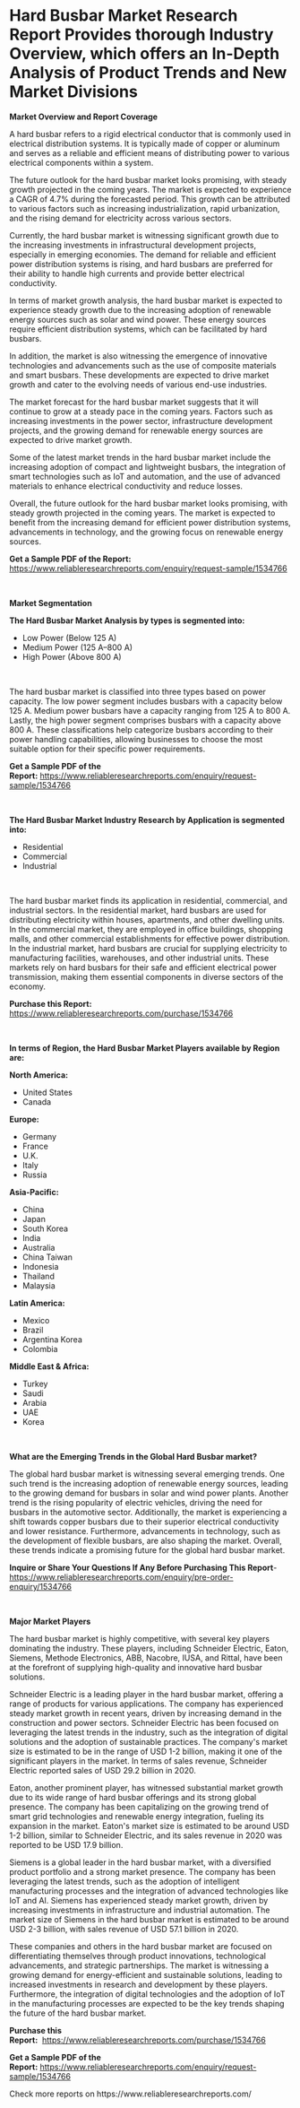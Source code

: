 <p><h1>Hard Busbar Market Research Report Provides thorough Industry Overview, which offers an In-Depth Analysis of Product Trends and New Market Divisions</h1></p><p><strong>Market Overview and Report Coverage</strong></p>
<p><p>A hard busbar refers to a rigid electrical conductor that is commonly used in electrical distribution systems. It is typically made of copper or aluminum and serves as a reliable and efficient means of distributing power to various electrical components within a system.</p><p>The future outlook for the hard busbar market looks promising, with steady growth projected in the coming years. The market is expected to experience a CAGR of 4.7% during the forecasted period. This growth can be attributed to various factors such as increasing industrialization, rapid urbanization, and the rising demand for electricity across various sectors.</p><p>Currently, the hard busbar market is witnessing significant growth due to the increasing investments in infrastructural development projects, especially in emerging economies. The demand for reliable and efficient power distribution systems is rising, and hard busbars are preferred for their ability to handle high currents and provide better electrical conductivity.</p><p>In terms of market growth analysis, the hard busbar market is expected to experience steady growth due to the increasing adoption of renewable energy sources such as solar and wind power. These energy sources require efficient distribution systems, which can be facilitated by hard busbars.</p><p>In addition, the market is also witnessing the emergence of innovative technologies and advancements such as the use of composite materials and smart busbars. These developments are expected to drive market growth and cater to the evolving needs of various end-use industries.</p><p>The market forecast for the hard busbar market suggests that it will continue to grow at a steady pace in the coming years. Factors such as increasing investments in the power sector, infrastructure development projects, and the growing demand for renewable energy sources are expected to drive market growth.</p><p>Some of the latest market trends in the hard busbar market include the increasing adoption of compact and lightweight busbars, the integration of smart technologies such as IoT and automation, and the use of advanced materials to enhance electrical conductivity and reduce losses.</p><p>Overall, the future outlook for the hard busbar market looks promising, with steady growth projected in the coming years. The market is expected to benefit from the increasing demand for efficient power distribution systems, advancements in technology, and the growing focus on renewable energy sources.</p></p>
<p><strong>Get a Sample PDF of the Report:</strong> <a href="https://www.reliableresearchreports.com/enquiry/request-sample/1534766">https://www.reliableresearchreports.com/enquiry/request-sample/1534766</a></p>
<p>&nbsp;</p>
<p><strong>Market Segmentation</strong></p>
<p><strong>The Hard Busbar Market Analysis by types is segmented into:</strong></p>
<p><ul><li>Low Power (Below 125 A)</li><li>Medium Power (125 A–800 A)</li><li>High Power (Above 800 A)</li></ul></p>
<p>&nbsp;</p>
<p><p>The hard busbar market is classified into three types based on power capacity. The low power segment includes busbars with a capacity below 125 A. Medium power busbars have a capacity ranging from 125 A to 800 A. Lastly, the high power segment comprises busbars with a capacity above 800 A. These classifications help categorize busbars according to their power handling capabilities, allowing businesses to choose the most suitable option for their specific power requirements.</p></p>
<p><strong>Get a Sample PDF of the Report:</strong>&nbsp;<a href="https://www.reliableresearchreports.com/enquiry/request-sample/1534766">https://www.reliableresearchreports.com/enquiry/request-sample/1534766</a></p>
<p>&nbsp;</p>
<p><strong>The Hard Busbar Market Industry Research by Application is segmented into:</strong></p>
<p><ul><li>Residential</li><li>Commercial</li><li>Industrial</li></ul></p>
<p>&nbsp;</p>
<p><p>The hard busbar market finds its application in residential, commercial, and industrial sectors. In the residential market, hard busbars are used for distributing electricity within houses, apartments, and other dwelling units. In the commercial market, they are employed in office buildings, shopping malls, and other commercial establishments for effective power distribution. In the industrial market, hard busbars are crucial for supplying electricity to manufacturing facilities, warehouses, and other industrial units. These markets rely on hard busbars for their safe and efficient electrical power transmission, making them essential components in diverse sectors of the economy.</p></p>
<p><strong>Purchase this Report:</strong>&nbsp; <a href="https://www.reliableresearchreports.com/purchase/1534766">https://www.reliableresearchreports.com/purchase/1534766</a></p>
<p>&nbsp;</p>
<p><strong>In terms of Region, the Hard Busbar Market Players available by Region are:</strong></p>
<p>
    <p> <strong> North America: </strong>
        <ul>
            <li>United States</li>
            <li>Canada</li>
        </ul>
        </p> 
    <p> <strong> Europe: </strong>
        <ul>
            <li>Germany</li>
            <li>France</li>
            <li>U.K.</li>
            <li>Italy</li>
            <li>Russia</li>
        </ul>
        </p> 
    <p> <strong> Asia-Pacific: </strong>
        <ul>
            <li>China</li>
            <li>Japan</li>
            <li>South Korea</li>
            <li>India</li>
            <li>Australia</li>
            <li>China Taiwan</li>
            <li>Indonesia</li>
            <li>Thailand</li>
            <li>Malaysia</li>
        </ul>
        </p> 
    <p> <strong> Latin America: </strong>
        <ul>
            <li>Mexico</li>
            <li>Brazil</li>
            <li>Argentina Korea</li>
            <li>Colombia</li>
        </ul>
        </p> 
    <p> <strong> Middle East & Africa: </strong>
        <ul>
            <li>Turkey</li>
            <li>Saudi</li>
            <li>Arabia</li>
            <li>UAE</li>
            <li>Korea</li>
        </ul>
    </p>
    </p>
<p>&nbsp;</p>
<p><strong>What are the Emerging Trends in the Global Hard Busbar market?</strong></p>
<p><p>The global hard busbar market is witnessing several emerging trends. One such trend is the increasing adoption of renewable energy sources, leading to the growing demand for busbars in solar and wind power plants. Another trend is the rising popularity of electric vehicles, driving the need for busbars in the automotive sector. Additionally, the market is experiencing a shift towards copper busbars due to their superior electrical conductivity and lower resistance. Furthermore, advancements in technology, such as the development of flexible busbars, are also shaping the market. Overall, these trends indicate a promising future for the global hard busbar market.</p></p>
<p><strong>Inquire or Share Your Questions If Any Before Purchasing This Report</strong>- <a href="https://www.reliableresearchreports.com/enquiry/pre-order-enquiry/1534766">https://www.reliableresearchreports.com/enquiry/pre-order-enquiry/1534766</a></p>
<p>&nbsp;</p>
<p><strong>Major Market Players</strong></p>
<p><p>The hard busbar market is highly competitive, with several key players dominating the industry. These players, including Schneider Electric, Eaton, Siemens, Methode Electronics, ABB, Nacobre, IUSA, and Rittal, have been at the forefront of supplying high-quality and innovative hard busbar solutions.</p><p>Schneider Electric is a leading player in the hard busbar market, offering a range of products for various applications. The company has experienced steady market growth in recent years, driven by increasing demand in the construction and power sectors. Schneider Electric has been focused on leveraging the latest trends in the industry, such as the integration of digital solutions and the adoption of sustainable practices. The company's market size is estimated to be in the range of USD 1-2 billion, making it one of the significant players in the market. In terms of sales revenue, Schneider Electric reported sales of USD 29.2 billion in 2020.</p><p>Eaton, another prominent player, has witnessed substantial market growth due to its wide range of hard busbar offerings and its strong global presence. The company has been capitalizing on the growing trend of smart grid technologies and renewable energy integration, fueling its expansion in the market. Eaton's market size is estimated to be around USD 1-2 billion, similar to Schneider Electric, and its sales revenue in 2020 was reported to be USD 17.9 billion.</p><p>Siemens is a global leader in the hard busbar market, with a diversified product portfolio and a strong market presence. The company has been leveraging the latest trends, such as the adoption of intelligent manufacturing processes and the integration of advanced technologies like IoT and AI. Siemens has experienced steady market growth, driven by increasing investments in infrastructure and industrial automation. The market size of Siemens in the hard busbar market is estimated to be around USD 2-3 billion, with sales revenue of USD 57.1 billion in 2020.</p><p>These companies and others in the hard busbar market are focused on differentiating themselves through product innovations, technological advancements, and strategic partnerships. The market is witnessing a growing demand for energy-efficient and sustainable solutions, leading to increased investments in research and development by these players. Furthermore, the integration of digital technologies and the adoption of IoT in the manufacturing processes are expected to be the key trends shaping the future of the hard busbar market.</p></p>
<p><strong>Purchase this Report:</strong>&nbsp;&nbsp;<a href="https://www.reliableresearchreports.com/purchase/1534766">https://www.reliableresearchreports.com/purchase/1534766</a></p>
<p></p>
<p><strong>Get a Sample PDF of the Report:</strong>&nbsp;<a href="https://www.reliableresearchreports.com/enquiry/request-sample/1534766">https://www.reliableresearchreports.com/enquiry/request-sample/1534766</a></p>
<p>Check more reports on https://www.reliableresearchreports.com/</p>